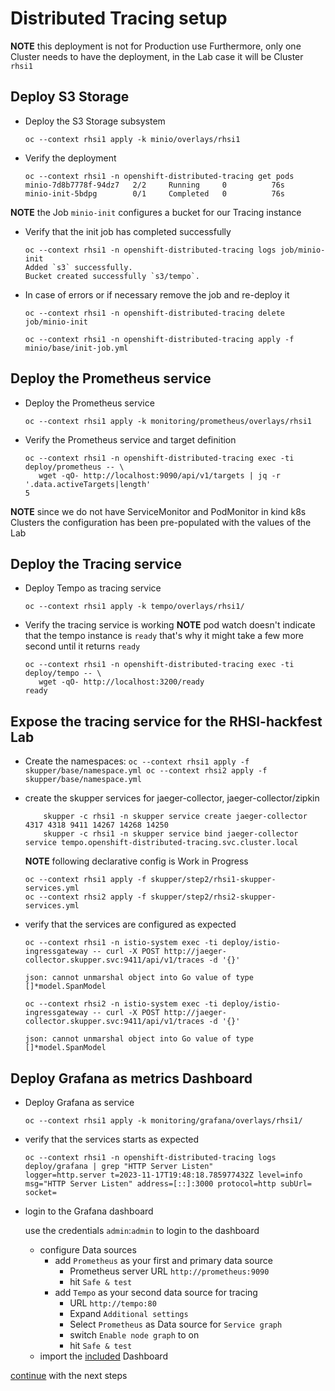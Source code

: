 # Distributed Tracing setup

**NOTE** this deployment is not for Production use 
Furthermore, only one Cluster needs to have the deployment, in the Lab case it will be Cluster `rhsi1`

## Deploy S3 Storage 

* Deploy the S3 Storage subsystem
    ```
    oc --context rhsi1 apply -k minio/overlays/rhsi1
    ```

* Verify the deployment 
    ```
    oc --context rhsi1 -n openshift-distributed-tracing get pods
    minio-7d8b7778f-94dz7   2/2     Running     0          76s
    minio-init-5bdpg        0/1     Completed   0          76s
    ```

**NOTE** the Job `minio-init` configures a bucket for our Tracing instance

* Verify that the init job has completed successfully 
    ```
    oc --context rhsi1 -n openshift-distributed-tracing logs job/minio-init
    Added `s3` successfully.
    Bucket created successfully `s3/tempo`.
    ```

* In case of errors or if necessary remove the job and re-deploy it 
    ```
    oc --context rhsi1 -n openshift-distributed-tracing delete job/minio-init

    oc --context rhsi1 -n openshift-distributed-tracing apply -f minio/base/init-job.yml
    ```

## Deploy the Prometheus service

* Deploy the Prometheus service 
    ```
    oc --context rhsi1 apply -k monitoring/prometheus/overlays/rhsi1
    ```

* Verify the Prometheus service and target definition
    ```
    oc --context rhsi1 -n openshift-distributed-tracing exec -ti deploy/prometheus -- \
       wget -qO- http://localhost:9090/api/v1/targets | jq -r '.data.activeTargets|length'
    5
    ```

**NOTE** since we do not have ServiceMonitor and PodMonitor in kind k8s Clusters the configuration has been pre-populated with the values of the Lab

## Deploy the Tracing service

* Deploy Tempo as tracing service
    ```
    oc --context rhsi1 apply -k tempo/overlays/rhsi1/
    ```

* Verify the tracing service is working
    **NOTE** pod watch doesn't indicate that the tempo instance is `ready` that's why it might take a few more second until it returns `ready`

    ```
    oc --context rhsi1 -n openshift-distributed-tracing exec -ti deploy/tempo -- \
       wget -qO- http://localhost:3200/ready
    ready
    ```

## Expose the tracing service for the RHSI-hackfest Lab

* Create the namespaces:
        ```
        oc --context rhsi1 apply -f skupper/base/namespace.yml
        oc --context rhsi2 apply -f skupper/base/namespace.yml
        ```

* create the skupper services for jaeger-collector, jaeger-collector/zipkin
    ```
        skupper -c rhsi1 -n skupper service create jaeger-collector 4317 4318 9411 14267 14268 14250
        skupper -c rhsi1 -n skupper service bind jaeger-collector service tempo.openshift-distributed-tracing.svc.cluster.local
    ```

    **NOTE** following declarative config is Work in Progress
    ```
    oc --context rhsi1 apply -f skupper/step2/rhsi1-skupper-services.yml
    oc --context rhsi2 apply -f skupper/step2/rhsi2-skupper-services.yml
    ```

* verify that the services are configured as expected
    ```
    oc --context rhsi1 -n istio-system exec -ti deploy/istio-ingressgateway -- curl -X POST http://jaeger-collector.skupper.svc:9411/api/v1/traces -d '{}'

    json: cannot unmarshal object into Go value of type []*model.SpanModel
    ```
    ```
    oc --context rhsi2 -n istio-system exec -ti deploy/istio-ingressgateway -- curl -X POST http://jaeger-collector.skupper.svc:9411/api/v1/traces -d '{}'

    json: cannot unmarshal object into Go value of type []*model.SpanModel
    ```

## Deploy Grafana as metrics Dashboard

* Deploy Grafana as service

    ```
    oc --context rhsi1 apply -k monitoring/grafana/overlays/rhsi1/
    ```

* verify that the services starts as expected

    ```
    oc --context rhsi1 -n openshift-distributed-tracing logs deploy/grafana | grep "HTTP Server Listen"
    logger=http.server t=2023-11-17T19:48:18.785977432Z level=info msg="HTTP Server Listen" address=[::]:3000 protocol=http subUrl= socket=
    ```

* login to the Grafana dashboard 

    use the credentials `admin`:`admin` to login to the dashboard

    * configure Data sources
        * add `Prometheus` as your first and primary data source
            * Prometheus server URL `http://prometheus:9090` 
            * hit `Safe & test` 
        * add `Tempo` as your second data source for tracing
            * URL `http://tempo:80`
            * Expand `Additional settings`
            * Select `Prometheus` as Data source for `Service graph`
            * switch `Enable node graph` to on 
            * hit `Safe & test` 
    * import the [included](dashboard.json) Dashboard

[continue](README.md#Backup-of-RHSI-sites) with the next steps

